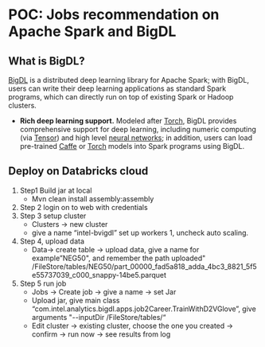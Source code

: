 # POC: Jobs recommendation on Apache Spark and BigDL

## What is BigDL?
[BigDL](https://github.com/intel-analytics/BigDL/) is a distributed deep learning library for Apache Spark; with BigDL, users can write their deep learning applications as standard Spark programs, which can directly run on top of existing Spark or Hadoop clusters.
* **Rich deep learning support.** Modeled after [Torch](http://torch.ch/), BigDL provides comprehensive support for deep learning, including numeric computing (via [Tensor](https://github.com/intel-analytics/BigDL/tree/master/spark/dl/src/main/scala/com/intel/analytics/bigdl/tensor)) and high level [neural networks](https://github.com/intel-analytics/BigDL/tree/master/spark/dl/src/main/scala/com/intel/analytics/bigdl/nn); in addition, users can load pre-trained [Caffe](http://caffe.berkeleyvision.org/) or [Torch](http://torch.ch/) models into Spark programs using BigDL.


## Deploy on Databricks cloud
1. Step1 Build jar at local
    * Mvn clean install assembly:assembly
2. Step 2 login on to web with credentials
3. Step 3 setup cluster
    * Clusters -> new cluster
    * give a name “intel-bvigdl” set up workers 1, uncheck auto scaling. 
4. Step 4, upload data
    * Data-> create table -> upload data, give a name for example”NEG50", and remember the path uploaded"  /FileStore/tables/NEG50/part_00000_fad5a818_adda_4bc3_8821_5f5e55737039_c000_snappy-14be5.parquet
5. Step 5 run job
    * Jobs -> Create job -> give a name -> set Jar
    * Upload jar, give main class “com.intel.analytics.bigdl.apps.job2Career.TrainWithD2VGlove”, give arguments "--inputDir /FileStore/tables/“
    * Edit cluster -> existing cluster, choose the one you created -> confirm -> run now -> see results from log

